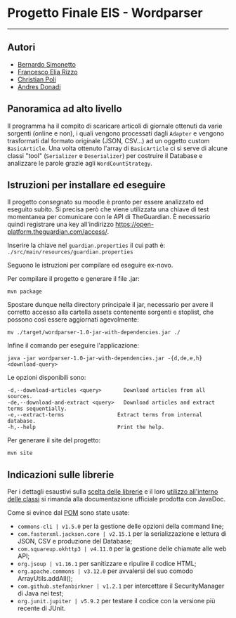 # Progetto Finale EIS - Wordparser

---

## Autori

- [Bernardo Simonetto](mailto:bernardo.simonetto@studenti.unipd.it)
- [Francesco Elia Rizzo](mailto:francescoelia.rizzo@studenti.unipd.it)
- [Christian Poli](mailto:christian.poli.1@studenti.unipd.it)
- [Andres Donadi](mailto:andres.donadi@studenti.unipd.it)

## Panoramica ad alto livello

Il programma ha il compito di scaricare articoli di giornale ottenuti da varie sorgenti (online e non), i quali 
vengono processati dagli ```Adapter``` e vengono trasformati dal formato originale (JSON, CSV...) ad un oggetto custom ```BasicArticle```.
Una volta ottenuto l'array di ```BasicArticle``` ci si serve di alcune classi "tool" (```Serializer``` e ```Deserializer```) 
per costruire il Database e analizzare le parole grazie agli ```WordCountStrategy```.

## Istruzioni per installare ed eseguire

Il progetto consegnato su moodle è pronto per essere analizzato ed eseguito subito.
Si precisa però che viene utilizzata una chiave di test momentanea per comunicare con le API di TheGuardian.
È necessario quindi registrare una key all'indirizzo https://open-platform.theguardian.com/access/.

Inserire la chiave nel ```guardian.properties``` il cui path è:
```./src/main/resources/guardian.properties```

Seguono le istruzioni per compilare ed eseguire ex-novo.

Per compilare il progetto e generare il file .jar:

```
mvn package
```

Spostare dunque nella directory principale il jar, necessario per avere il corretto accesso alla cartella assets
contenente sorgenti e stoplist, che possono così essere aggiornati agevolmente:

```
mv ./target/wordparser-1.0-jar-with-dependencies.jar ./
```

Infine il comando per eseguire l'applicazione:

```
java -jar wordparser-1.0-jar-with-dependencies.jar -{d,de,e,h} <download-query>
```

Le opzioni disponibili sono:

```
-d,--download-articles <query>       Download articles from all sources.
-de,--download-and-extract <query>   Download articles and extract terms sequentially.
-e,--extract-terms                 Extract terms from internal database.
-h,--help                          Print the help.
```

Per generare il site del progetto:

```
mvn site
```

## Indicazioni sulle librerie

Per i dettagli esaustivi sulla [scelta delle librerie](./site/dependencies.html) e il loro [utilizzo all'interno
delle classi](./site/apidocs/index.html) si rimanda alla documentazione ufficiale prodotta con JavaDoc.

Come si evince dal [POM](./pom.xml) sono state usate:

- ```commons-cli | v1.5.0``` per la gestione delle opzioni della command line;
- ```com.fasterxml.jackson.core | v2.15.1``` per la serializzazione e lettura di JSON, CSV e produzione del Database;
- ```com.squareup.okhttp3 | v4.11.0``` per la gestione delle chiamate alle web API;
- ```org.jsoup | v1.16.1``` per sanitizzare e ripulire il codice HTML;
- ```org.apache.commons | v3.12.0``` per avvalersi del suo comodo ArrayUtils.addAll();
- ```com.github.stefanbirkner | v1.2.1``` per intercettare il SecurityManager di Java nei test;
- ```org.junit.jupiter | v5.9.2``` per testare il codice con la versione più recente di JUnit.